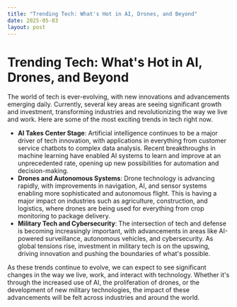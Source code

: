 ```yaml
---
title: "Trending Tech: What's Hot in AI, Drones, and Beyond"
date: 2025-05-03
layout: post
---
```


# Trending Tech: What's Hot in AI, Drones, and Beyond
The world of tech is ever-evolving, with new innovations and advancements emerging daily. Currently, several key areas are seeing significant growth and investment, transforming industries and revolutionizing the way we live and work. Here are some of the most exciting trends in tech right now.

* **AI Takes Center Stage**: Artificial intelligence continues to be a major driver of tech innovation, with applications in everything from customer service chatbots to complex data analysis. Recent breakthroughs in machine learning have enabled AI systems to learn and improve at an unprecedented rate, opening up new possibilities for automation and decision-making.
* **Drones and Autonomous Systems**: Drone technology is advancing rapidly, with improvements in navigation, AI, and sensor systems enabling more sophisticated and autonomous flight. This is having a major impact on industries such as agriculture, construction, and logistics, where drones are being used for everything from crop monitoring to package delivery.
* **Military Tech and Cybersecurity**: The intersection of tech and defense is becoming increasingly important, with advancements in areas like AI-powered surveillance, autonomous vehicles, and cybersecurity. As global tensions rise, investment in military tech is on the upswing, driving innovation and pushing the boundaries of what's possible.

As these trends continue to evolve, we can expect to see significant changes in the way we live, work, and interact with technology. Whether it's through the increased use of AI, the proliferation of drones, or the development of new military technologies, the impact of these advancements will be felt across industries and around the world.